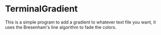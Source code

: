 # TerminalGradient
This is a simple program to add a gradient to whatever text file you want, it uses the Bresenham's line algorithm to fade the colors.
